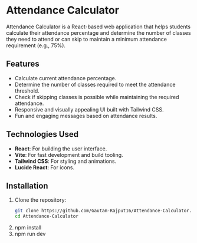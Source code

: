 # Attendance Calculator

Attendance Calculator is a React-based web application that helps students calculate their attendance percentage and determine the number of classes they need to attend or can skip to maintain a minimum attendance requirement (e.g., 75%).

## Features

- Calculate current attendance percentage.
- Determine the number of classes required to meet the attendance threshold.
- Check if skipping classes is possible while maintaining the required attendance.
- Responsive and visually appealing UI built with Tailwind CSS.
- Fun and engaging messages based on attendance results.

## Technologies Used

- **React**: For building the user interface.
- **Vite**: For fast development and build tooling.
- **Tailwind CSS**: For styling and animations.
- **Lucide React**: For icons.

## Installation

1. Clone the repository:
   ```bash
   git clone https://github.com/Gautam-Rajput16/Attendance-Calculator.git
   cd Attendance-Calculator
   ```
2. npm install
3. npm run dev
